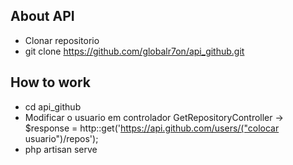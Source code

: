 
## About API
- Clonar repositorio 
- git clone https://github.com/globalr7on/api_github.git

## How to work
- cd api_github
- Modificar o usuario em controlador GetRepositoryController -> $response = http::get('https://api.github.com/users/("colocar usuario")/repos');
- php artisan serve 